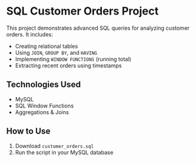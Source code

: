 # SQL Customer Orders Project


This project demonstrates advanced SQL queries for analyzing customer orders. It includes:

- Creating relational tables  
- Using `JOIN`, `GROUP BY`, and `HAVING`  
- Implementing `WINDOW FUNCTIONS` (running total)  
- Extracting recent orders using timestamps  


## Technologies Used
- MySQL
- SQL Window Functions
- Aggregations & Joins


## How to Use
1. Download `customer_orders.sql`
2. Run the script in your MySQL database
